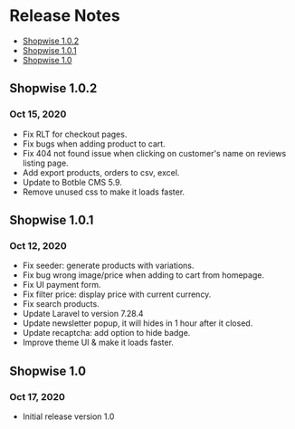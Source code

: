 # Release Notes

- [Shopwise 1.0.2](#version_1_0_2)
- [Shopwise 1.0.1](#version_1_0_1)
- [Shopwise 1.0](#version_1_0)

<a name="version_1_0_2"></a>
## Shopwise 1.0.2
### Oct 15, 2020
- Fix RLT for checkout pages.
- Fix bugs when adding product to cart.
- Fix 404 not found issue when clicking on customer's name on reviews listing page.
- Add export products, orders to csv, excel.
- Update to Botble CMS 5.9.
- Remove unused css to make it loads faster.

<a name="version_1_0_1"></a>
## Shopwise 1.0.1
### Oct 12, 2020
- Fix seeder: generate products with variations.
- Fix bug wrong image/price when adding to cart from homepage.
- Fix UI payment form.
- Fix filter price: display price with current currency.
- Fix search products.
- Update Laravel to version 7.28.4
- Update newsletter popup, it will hides in 1 hour after it closed.
- Update recaptcha: add option to hide badge.
- Improve theme UI & make it loads faster.
    
<a name="version_1_0"></a>
## Shopwise 1.0
### Oct 17, 2020
- Initial release version 1.0
